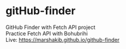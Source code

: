 # gitHub-finder
GitHub Finder with Fetch API project\
Practice Fetch API with Bohubrihi\
Live: https://marshakib.github.io/github-finder
